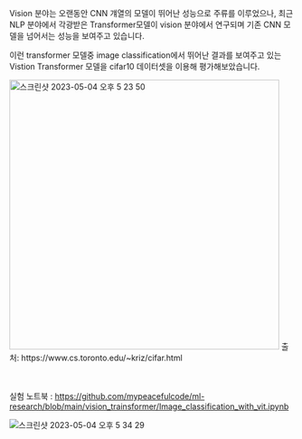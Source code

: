 
Vision 분야는 오랜동안 CNN 걔열의 모델이 뛰어난 성능으로 주류를 이루었으나, 최근 NLP 분야에서 각광받은 Transformer모델이 vision 분야에서 연구되며 기존 CNN 모델을 넘어서는 성능을 보여주고 있습니다.

이런 transformer 모델중 image classification에서 뛰어난 결과를 보여주고 있는 Vistion Transformer 모델을 cifar10 데이터셋을 이용해 평가해보았습니다.

<img width="477" alt="스크린샷 2023-05-04 오후 5 23 50" src="https://user-images.githubusercontent.com/16236194/236149886-295784a2-f85d-48ff-a532-f065b54517c0.png">
출처: https://www.cs.toronto.edu/~kriz/cifar.html
   
<br></br>
실험 노트북 : https://github.com/mypeacefulcode/ml-research/blob/main/vision_trainsformer/Image_classification_with_vit.ipynb


![스크린샷 2023-05-04 오후 5 34 29](https://user-images.githubusercontent.com/16236194/236152872-be51170c-b823-4a39-85b7-6a50e5e4cc9e.png)
